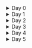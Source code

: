 <details>
<summary>Day 0 </summary>
 
## Tools installation 

### 1. iverilog

installed iverilog using below command

``` sudo apt-get install iverilog ```
![iverilog](https://github.com/dillibabuporlapothula/ASIC/assets/141803312/22533fbf-21b1-46de-95c0-e1399d7dd77b)



### 2. gtkwave

installed gtkwave using below command

``` sudo apt install gtkwave ```


![iverilog](https://github.com/dillibabuporlapothula/ASIC/assets/141803312/43d71236-7a63-4f4d-ba76-f43541190d8b)

### 3. YOSYS

commands to install yosys
``` git clone https://github.com/YosysHQ/yosys.git![yosis](https://github.com/dillibabuporlapothula/ASIC/assets/141803312/fb924020-6bf1-4ef2-8387-34a5b6aae18a)

cd yosys 
sudo apt install make (if not installed)
sudo apt-get install build-essential clang bison flex \
   libreadline-dev gawk tcl-dev libffi-dev git \
   graphviz xdot pkg-config python3 libboost-system-dev \
   libboost-python-dev libboost-filesystem-dev zlib1g-dev
 make 
 sudo make install
``` 
![yosis](https://github.com/dillibabuporlapothula/ASIC/assets/141803312/00c32b98-0539-4639-b359-00254b92588a)


</details>
 
<details>
<summary>Day 1 </summary>
 
 ## overview
  Here we have taken 2*1 mux and we synthesized it using iverilog and simulated it using gtkwave to view waveforms and yosys to generate the netlist.

 ## iverilog
   First clone the ``` git clone https://github.com/kunalg123/sky130RTLDesignAndSynthesisWorkshop.git ``` repository which has all the required verilog codes and library.

Now execute below commands to generate vcd file.

```
cd sky130RTLDesignAndSynthesisWorkshop/
cd verilog_files/
iverilog good_mux.v tb_good_mux.v
./a.out
```
![iverilog_op](https://github.com/dillibabuporlapothula/ASIC/assets/141803312/bd399863-960e-4d08-8cdf-6b91626dfa31)


 ## gtkwave

 execute below command to view the vcd file as waveform.

 ``` gtkwave tb_good_mux.vcd ```
 
![gtkwave_op](https://github.com/dillibabuporlapothula/ASIC/assets/141803312/3f4aadae-41bb-4a2a-83f8-7b1b7004e30a)

 ## yosys

 To generate a logic block and to genarate a netlist for our RTL code execute below commands.

```
yosys
read_liberty -lib VLSI/sky130RTLDesignAndSynthesisWorkshop/lib/sky130_fd_sc_hd__tt_025C_1v80.lib
read_verilog VLSI/sky130RTLDesignAndSynthesisWorkshop/verilog_files/good_mux.v
synth -top good_mux
abc -liberty VLSI/sky130RTLDesignAndSynthesisWorkshop/lib/sky130_fd_sc_hd__tt_025C_1v80.lib
show
```
 ![yosys-ckt](https://github.com/dillibabuporlapothula/ASIC/assets/141803312/b3d3ed97-300a-47e7-bf3a-f7b8a7793d80)

 Netlist :
 
![yosys-code1](https://github.com/dillibabuporlapothula/ASIC/assets/141803312/f1ef6a72-377f-4194-b94d-6083731bfe44)


</details>

<details>
<summary>Day 2 </summary>
 
 ## overview
 As part of this section ,we have gone through the lib files, Hierarchial synthesis, sub-module synthesis Flat synthesis, efficient Flop coding styles and optimizations.

 ## multiple modules synthesis
 To synthesize multiple modules execute below commands

 ```
yosys
read_verilog multiple_modules.v
synth -top multiple_modules
abc -liberty ../lib/sky130_fd_sc_hd__tt_025C_1v80.lib 
show multiple_modules
write_verilog -noattr multiple_modules_hier.v
```
![day-2 multiple modules graph](https://github.com/dillibabuporlapothula/ASIC/assets/141803312/d5ef3ebc-21a3-47ae-8896-48e672e03ab7)
![multi modu -netlist](https://github.com/dillibabuporlapothula/ASIC/assets/141803312/6e81b8a5-4851-4a30-bdfd-860f80fcf842)

 ## sub-module synthesis 
we need to specify in the synth command which submodule to use 

```
synth -top sub_module1
show
```
![sub module synthesis](https://github.com/dillibabuporlapothula/ASIC/assets/141803312/a1d80dc6-fc08-40cd-8ae1-ddfd1863c3d3)

 ## Flat synthesis
Flat synthesis will synthesise the entire design including sub-modules. execute below commands.

```
yosys
read_verilog multiple_modules.v
synth -top multiple_modules
abc -liberty ../lib/sky130_fd_sc_hd__tt_025C_1v80.lib 
flatten
show
write_verilog -noattr multiple_modules_flat.v
!gvim multiple_modules_flat.v
```

![flatten -graph](https://github.com/dillibabuporlapothula/ASIC/assets/141803312/650a660b-5bdb-40ad-a05f-8bc0c19db677)

![flatten -netlist](https://github.com/dillibabuporlapothula/ASIC/assets/141803312/07e61ef0-d235-4e44-a405-3fb602041275)

 ## Different Flipflops coding styles and optimisations

 
</details>

<details>
<summary>Day 3 </summary>
 Tools installation 
</details>

<details>
<summary>Day 4 </summary>
 Tools installation 
</details>

<details>
<summary>Day 5 </summary>
 Tools installation 
</details>
